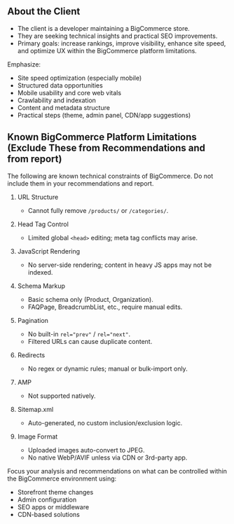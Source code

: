 ## About the Client

- The client is a developer maintaining a BigCommerce store.  
- They are seeking technical insights and practical SEO improvements.  
- Primary goals: increase rankings, improve visibility, enhance site speed, and optimize UX within the BigCommerce platform limitations.

Emphasize:

- Site speed optimization (especially mobile)  
- Structured data opportunities  
- Mobile usability and core web vitals  
- Crawlability and indexation  
- Content and metadata structure  
- Practical steps (theme, admin panel, CDN/app suggestions)

## Known BigCommerce Platform Limitations (Exclude These from Recommendations and from report)

The following are known technical constraints of BigCommerce. Do not include them in your recommendations and report.

1. URL Structure  
   - Cannot fully remove `/products/` or `/categories/`.

2. Head Tag Control  
   - Limited global `<head>` editing; meta tag conflicts may arise.

3. JavaScript Rendering  
   - No server-side rendering; content in heavy JS apps may not be indexed.

4. Schema Markup  
   - Basic schema only (Product, Organization).  
   - FAQPage, BreadcrumbList, etc., require manual edits.

5. Pagination  
   - No built-in `rel="prev"` / `rel="next"`.  
   - Filtered URLs can cause duplicate content.

6. Redirects  
   - No regex or dynamic rules; manual or bulk-import only.

7. AMP  
   - Not supported natively.

8. Sitemap.xml  
   - Auto-generated, no custom inclusion/exclusion logic.

9. Image Format  
   - Uploaded images auto-convert to JPEG.  
   - No native WebP/AVIF unless via CDN or 3rd-party app.

Focus your analysis and recommendations on what can be controlled within the BigCommerce environment using:

- Storefront theme changes  
- Admin configuration  
- SEO apps or middleware  
- CDN-based solutions